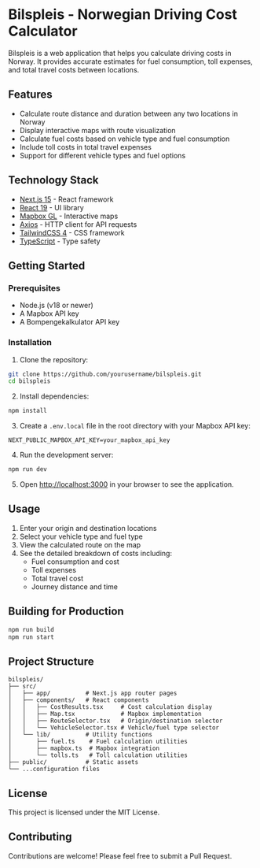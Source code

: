 # Bilspleis - Norwegian Driving Cost Calculator

Bilspleis is a web application that helps you calculate driving costs in Norway. It provides accurate estimates for fuel consumption, toll expenses, and total travel costs between locations.

## Features

- Calculate route distance and duration between any two locations in Norway
- Display interactive maps with route visualization
- Calculate fuel costs based on vehicle type and fuel consumption
- Include toll costs in total travel expenses
- Support for different vehicle types and fuel options

## Technology Stack

- [Next.js 15](https://nextjs.org/) - React framework
- [React 19](https://react.dev/) - UI library
- [Mapbox GL](https://www.mapbox.com/) - Interactive maps
- [Axios](https://axios-http.com/) - HTTP client for API requests
- [TailwindCSS 4](https://tailwindcss.com/) - CSS framework
- [TypeScript](https://www.typescriptlang.org/) - Type safety

## Getting Started

### Prerequisites

- Node.js (v18 or newer)
- A Mapbox API key
- A Bompengekalkulator API key

### Installation

1. Clone the repository:
```bash
git clone https://github.com/yourusername/bilspleis.git
cd bilspleis
```

2. Install dependencies:
```bash
npm install
```

3. Create a `.env.local` file in the root directory with your Mapbox API key:
```
NEXT_PUBLIC_MAPBOX_API_KEY=your_mapbox_api_key
```

4. Run the development server:
```bash
npm run dev
```

5. Open [http://localhost:3000](http://localhost:3000) in your browser to see the application.

## Usage

1. Enter your origin and destination locations
2. Select your vehicle type and fuel type
3. View the calculated route on the map
4. See the detailed breakdown of costs including:
   - Fuel consumption and cost
   - Toll expenses
   - Total travel cost
   - Journey distance and time

## Building for Production

```bash
npm run build
npm run start
```

## Project Structure

```
bilspleis/
├── src/
│   ├── app/          # Next.js app router pages
│   ├── components/   # React components
│   │   ├── CostResults.tsx     # Cost calculation display
│   │   ├── Map.tsx             # Mapbox implementation
│   │   ├── RouteSelector.tsx   # Origin/destination selector
│   │   └── VehicleSelector.tsx # Vehicle/fuel type selector
│   └── lib/          # Utility functions
│       ├── fuel.ts    # Fuel calculation utilities
│       ├── mapbox.ts  # Mapbox integration
│       └── tolls.ts   # Toll calculation utilities
├── public/           # Static assets
└── ...configuration files
```

## License

This project is licensed under the MIT License.

## Contributing

Contributions are welcome! Please feel free to submit a Pull Request.